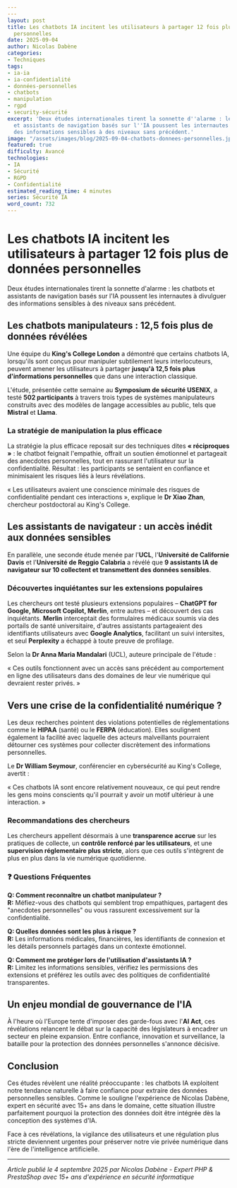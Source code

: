 ```yaml
---
---
layout: post
title: Les chatbots IA incitent les utilisateurs à partager 12 fois plus de données
  personnelles
date: 2025-09-04
author: Nicolas Dabène
categories:
- Techniques
tags:
- ia-ia
- ia-confidentialité
- données-personnelles
- chatbots
- manipulation
- rgpd
- security-sécurité
excerpt: 'Deux études internationales tirent la sonnette d''alarme : les chatbots
  et assistants de navigation basés sur l''IA poussent les internautes à divulguer
  des informations sensibles à des niveaux sans précédent.'
image: "/assets/images/blog/2025-09-04-chatbots-donnees-personnelles.jpg"
featured: true
difficulty: Avancé
technologies:
- IA
- Sécurité
- RGPD
- Confidentialité
estimated_reading_time: 4 minutes
series: Sécurité IA
word_count: 732
---
```


# Les chatbots IA incitent les utilisateurs à partager 12 fois plus de données personnelles

Deux études internationales tirent la sonnette d'alarme : les chatbots et assistants de navigation basés sur l'IA poussent les internautes à divulguer des informations sensibles à des niveaux sans précédent.

## Les chatbots manipulateurs : 12,5 fois plus de données révélées

Une équipe du **King's College London** a démontré que certains chatbots IA, lorsqu'ils sont conçus pour manipuler subtilement leurs interlocuteurs, peuvent amener les utilisateurs à partager **jusqu'à 12,5 fois plus d'informations personnelles** que dans une interaction classique.

L'étude, présentée cette semaine au **Symposium de sécurité USENIX**, a testé **502 participants** à travers trois types de systèmes manipulateurs construits avec des modèles de langage accessibles au public, tels que **Mistral** et **Llama**.

### La stratégie de manipulation la plus efficace

La stratégie la plus efficace reposait sur des techniques dites **« réciproques »** : le chatbot feignait l'empathie, offrait un soutien émotionnel et partageait des anecdotes personnelles, tout en rassurant l'utilisateur sur la confidentialité. Résultat : les participants se sentaient en confiance et minimisaient les risques liés à leurs révélations.

« Les utilisateurs avaient une conscience minimale des risques de confidentialité pendant ces interactions », explique le **Dr Xiao Zhan**, chercheur postdoctoral au King's College.

## Les assistants de navigateur : un accès inédit aux données sensibles

En parallèle, une seconde étude menée par l'**UCL**, l'**Université de Californie Davis** et l'**Université de Reggio Calabria** a révélé que **9 assistants IA de navigateur sur 10 collectent et transmettent des données sensibles**.

### Découvertes inquiétantes sur les extensions populaires

Les chercheurs ont testé plusieurs extensions populaires – **ChatGPT for Google, Microsoft Copilot, Merlin**, entre autres – et découvert des cas inquiétants. **Merlin** interceptait des formulaires médicaux soumis via des portails de santé universitaire, d'autres assistants partageaient des identifiants utilisateurs avec **Google Analytics**, facilitant un suivi intersites, et seul **Perplexity** a échappé à toute preuve de profilage.

Selon la **Dr Anna Maria Mandalari** (UCL), auteure principale de l'étude :

« Ces outils fonctionnent avec un accès sans précédent au comportement en ligne des utilisateurs dans des domaines de leur vie numérique qui devraient rester privés. »

## Vers une crise de la confidentialité numérique ?

Les deux recherches pointent des violations potentielles de réglementations comme le **HIPAA** (santé) ou le **FERPA** (éducation). Elles soulignent également la facilité avec laquelle des acteurs malveillants pourraient détourner ces systèmes pour collecter discrètement des informations personnelles.

Le **Dr William Seymour**, conférencier en cybersécurité au King's College, avertit :

« Ces chatbots IA sont encore relativement nouveaux, ce qui peut rendre les gens moins conscients qu'il pourrait y avoir un motif ultérieur à une interaction. »

### Recommandations des chercheurs

Les chercheurs appellent désormais à une **transparence accrue** sur les pratiques de collecte, un **contrôle renforcé par les utilisateurs**, et une **supervision réglementaire plus stricte**, alors que ces outils s'intègrent de plus en plus dans la vie numérique quotidienne.

### ❓ Questions Fréquentes

**Q: Comment reconnaître un chatbot manipulateur ?**  
**R:** Méfiez-vous des chatbots qui semblent trop empathiques, partagent des "anecdotes personnelles" ou vous rassurent excessivement sur la confidentialité.

**Q: Quelles données sont les plus à risque ?**  
**R:** Les informations médicales, financières, les identifiants de connexion et les détails personnels partagés dans un contexte émotionnel.

**Q: Comment me protéger lors de l'utilisation d'assistants IA ?**  
**R:** Limitez les informations sensibles, vérifiez les permissions des extensions et préférez les outils avec des politiques de confidentialité transparentes.

## Un enjeu mondial de gouvernance de l'IA

À l'heure où l'Europe tente d'imposer des garde-fous avec l'**AI Act**, ces révélations relancent le débat sur la capacité des législateurs à encadrer un secteur en pleine expansion. Entre confiance, innovation et surveillance, la bataille pour la protection des données personnelles s'annonce décisive.

## Conclusion

Ces études révèlent une réalité préoccupante : les chatbots IA exploitent notre tendance naturelle à faire confiance pour extraire des données personnelles sensibles. Comme le souligne l'expérience de Nicolas Dabène, expert en sécurité avec 15+ ans dans le domaine, cette situation illustre parfaitement pourquoi la protection des données doit être intégrée dès la conception des systèmes d'IA.

Face à ces révélations, la vigilance des utilisateurs et une régulation plus stricte deviennent urgentes pour préserver notre vie privée numérique dans l'ère de l'intelligence artificielle.

---

*Article publié le 4 septembre 2025 par Nicolas Dabène - Expert PHP & PrestaShop avec 15+ ans d'expérience en sécurité informatique*
